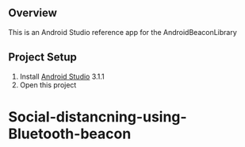 ## Overview

This is an Android Studio reference app for the AndroidBeaconLibrary

## Project Setup

1. Install [Android Studio](https://developer.android.com/sdk/installing/studio.html) 3.1.1
2. Open this project
# Social-distancning-using-Bluetooth-beacon
